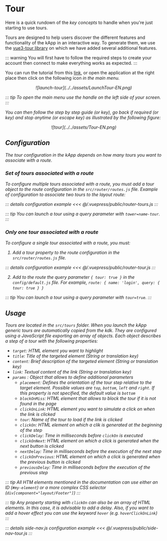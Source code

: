 # Tour

Here is a quick rundown of the *key concepts* to handle when you're just starting to use tours.

Tours are designed to help users discover the different features and functionality of the kApp in an interactive way. To generate them, we use the [vue3-tour library](https://github.com/alexandreDavid/vue3-tour) on which we have added several additional features.

::: warning
You will first have to follow the required steps to create your account then connect to make everything works as expected.
:::

You can run the tutorial from this [link](https://kapp.dev.kalisio.xyz/#/home/layout?tour=home), or open the application at the right place then click on the following icon <a href=""><i class="las la-question-circle"/></a> in the main menu.
<p align="center">
![launch-tour](../../assets/LaunchTour-EN.png)
</p>

::: tip
To open the main menu use the handle on the left side of your screen.
:::

You can then follow the step by step guide <a href=""><i class="las la-chevron-right"/></a> (or <i class="las la-arrow-right"/> key), go back if required <a href=""><i class="las la-chevron-left"/></a> (or <i class="las la-arrow-left"/> key) and stop anytime <a href=""><i class="las la-times"/></a> (or *escape* key) as illustrated by the following figure:
<p align="center">
![tour](../../assets/Tour-EN.png)
</p>

## Configuration

The tour configuration in the kApp depends on how many tours you want to associate with a route.
### Set of tours associated with a route
To configure multiple tours associated with a route, you must add a tour object to the route configuration in the `src/router/routes.js` file.
Example of configuration to associate two tours to the layout route:

::: details configuration example
<<< @/.vuepress/public/router-tours.js
:::

::: tip
You can launch a tour using a query parameter with `tower=name-tour`.
:::

### Only one tour associated with a route
To configure a single tour associated with a route, you must:

1. Add a tour property to the route configuration in the `src/router/routes.js` file.

::: details configuration example
<<< @/.vuepress/public/router-tour.js
:::

2. Add to the route the query parameter `{ tour: true }` in the `config/default.js` file. For example, `route: { name: 'login', query: { tour: true } }`

::: tip
You can launch a tour using a query parameter with `tour=true`.
:::

## Usage

Tours are located in the `src/tours` folder. When you launch the kApp generic tours are automatically copied from the kdk. They are configured using a JavaScript file exporting an array of objects. Each object describes a step of a tour with the following properties:

- `target`: HTML element you want to highlight
- `title`: Title of the targeted element (String or translation key)
- `content`: Brief description of the targeted element (String or translation key)
- `link`: Textual content of the link  (String or translation key)
- `params` : Object that allows to define additional parameters
  - `placement`: Defines the orientation of the tour step relative to the target element. Possible values are `top`, `bottom`, `left` and `right`. If this property is not specified, the default value is `bottom`
  - `blockOnMiss`: HTML element that allows to block the tour if it is not found in the page
  - `clickOnLink`: HTML element you want to simulate a click on when the link is clicked
  - `tour`: Name of the tour to load if the link is clicked
  - `clickOn`: HTML element on which a clik is generated at the beginning of the step
  - `clickDelay`: Time in milliseconds before `clickOn` is executed
  - `clickOnNext`: HTML element on which a click is generated when the next button is clicked
  - `nextDelay`: Time in milliseconds before the execution of the next step
  - `clickOnPrevious`: HTML element on which a click is generated when the previous button is clicked
  - `previousDelay`: Time in milliseconds before the execution of the previous step

::: tip
All HTM elements mentioned in the documentation can use either an ID (`#my-element`) or a more complex CSS selector (`div[component="layout/Footer"]`)
:::

::: tip
Any property starting with `clickOn` can also be an array of HTML elements. In this case, it is advisable to add a delay. Also, if you want to add a hover effect you can use the keyword `hover` (e.g. `hoverClickOnLink`)
:::

::: details side-nav.js configuration example
<<< @/.vuepress/public/side-nav-tour.js
:::
